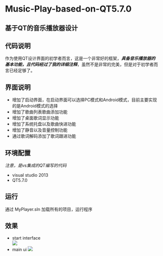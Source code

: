 # Music-Play-based-on-QT5.7.0
## 基于QT的音乐播放器设计<br>
## 代码说明
作为使用QT设计界面的初学者而言，这是一个非常好的框架，***具备音乐播放器的基本功能，且代码经过了我的详细注释***，虽然不是非常的完美，但是对于初学者而言已经足够了。
## 界面说明<br>
* 增加了启动界面，在启动界面可以选择PC模式和Android模式，目前主要实现的是Android模式的选择<br>
* 增加了歌曲列表歌曲添加功能<br>
* 增加了桌面歌词显示功能<br>
* 增加了系统托盘以及歌曲快进功能<br>
* 增加了静音以及音量控制功能<br>
* 通过歌词解码添加了歌词跟进功能<br>
## 环境配置<br>
_注意，是vs集成的QT编写的代码_<br>
* visual studio 2013 
* QT5.7.0
## 运行<br>
通过 MyPlayer.sln 加载所有的项目，运行程序<br>
## 效果<br>
* start interface<br>
![](https://github.com/XiaoYigwr/Music-Play-based-on-QT5.7.0/raw/master/image/startinterface.png)
* main ui
![](https://github.com/XiaoYigwr/Music-Play-based-on-QT5.7.0/raw/master/image/mainUI.png)
